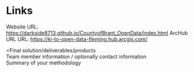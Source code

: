 # Links
Website URL: https://darkside8713.github.io/CountyofBrant_OpenData/index.html
ArcHub URL URL: https://ki-to-open-data-fleming.hub.arcgis.com/

=Final solution/deliverables/products<br>Team member information / optionally contact information<br>Summary of your methodology
